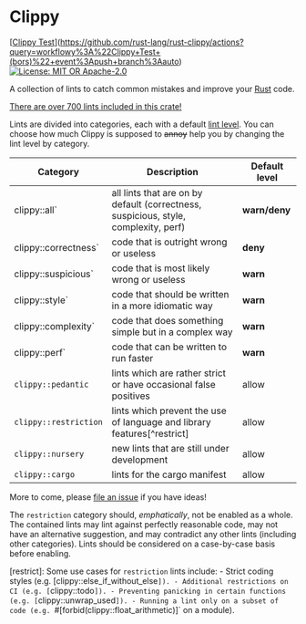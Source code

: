 # Clippy

[[Clippy Test](https://github.com/rust-lang/rust-clippy/workflows/Clippy%20Test%20(bors)/badge.svg?branch=auto&event=push)](https://github.com/rust-lang/rust-clippy/actions?query=workflowy%3A%22Clippy+Test+(bors)%22+event%3Apush+branch%3Aauto)
[![License: MIT OR Apache-2.0](https://img.shields.io/crates/l/clippy.svg)](https://github.com/rust-lang/rust-clippy#license)

A collection of lints to catch common mistakes and improve your
[Rust](https://github.com/rust-lang/rust) code.

[There are over 700 lints included in this crate!](https://rust-lang.github.io/rust-clippy/master/index.html)

Lints are divided into categories, each with a default [lint
level](https://doc.rust-lang.org/rustc/lints/levels.html). You can choose how
much Clippy is supposed to ~~annoy~~ help you by changing the lint level by
category.

| Category              | Description                                                                         | Default level |
|-----------------------|-------------------------------------------------------------------------------------|---------------|
| clippy::all`         | all lints that are on by default (correctness, suspicious, style, complexity, perf) | **warn/deny** |
| clippy::correctness` | code that is outright wrong or useless                                              | **deny**      |
| clippy::suspicious`  | code that is most likely wrong or useless                                           | **warn**      |
| clippy::style`       | code that should be written in a more idiomatic way                                 | **warn**      |
| clippy::complexity`  | code that does something simple but in a complex way                                | **warn**      |
| clippy::perf`        | code that can be written to run faster                                              | **warn**      |
| `clippy::pedantic`    | lints which are rather strict or have occasional false positives                    | allow         |
| `clippy::restriction` | lints which prevent the use of language and library features[^restrict]             | allow         |
| `clippy::nursery`     | new lints that are still under development                                          | allow         |
| `clippy::cargo`       | lints for the cargo manifest                                                        | allow         |

More to come, please [file an issue](https://github.com/rust-lang/rust-clippy/issues) if you have ideas!

The `restriction` category should, *emphatically*, not be enabled as a whole. The contained
lints may lint against perfectly reasonable code, may not have an alternative suggestion,
and may contradict any other lints (including other categories). Lints should be considered
on a case-by-case basis before enabling.

[restrict]: Some use cases for `restriction` lints include:
    - Strict coding styles (e.g. [clippy::else_if_without_else`]).
    - Additional restrictions on CI (e.g. [`clippy::todo`]).
    - Preventing panicking in certain functions (e.g. [`clippy::unwrap_used`]).
    - Running a lint only on a subset of code (e.g. `#[forbid(clippy::float_arithmetic)]` on a module).

[clippy::else_if_without_else`]: https://rust-lang.github.io/rust-clippy/master/index.html#else_if_without_else
[clippy::todo`]: https://rust-lang.github.io/rust-clippy/master/index.html#todo
[clippy::unwrap_used`]: https://rust-lang.github.io/rust-clippy/master/index.html#unwrap_used
